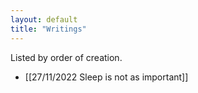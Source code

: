 ```yaml
---
layout: default
title: "Writings"
---
```


Listed by order of creation.

- [[27/11/2022 Sleep is not as important]]